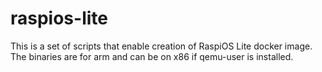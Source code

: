# raspios-lite
This is a set of scripts that enable creation of RaspiOS Lite docker image. The binaries are for arm and can be on x86 if qemu-user is installed.
